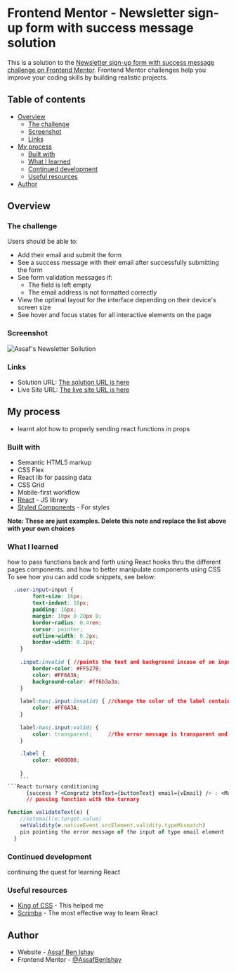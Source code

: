 # Frontend Mentor - Newsletter sign-up form with success message solution

This is a solution to the [Newsletter sign-up form with success message challenge on Frontend Mentor](https://www.frontendmentor.io/challenges/newsletter-signup-form-with-success-message-3FC1AZbNrv). Frontend Mentor challenges help you improve your coding skills by building realistic projects. 

## Table of contents

- [Overview](#overview)
  - [The challenge](#the-challenge)
  - [Screenshot](#screenshot)
  - [Links](#links)
- [My process](#my-process)
  - [Built with](#built-with)
  - [What I learned](#what-i-learned)
  - [Continued development](#continued-development)
  - [Useful resources](#useful-resources)
- [Author](#author)


## Overview

### The challenge

Users should be able to:

- Add their email and submit the form
- See a success message with their email after successfully submitting the form
- See form validation messages if:
  - The field is left empty
  - The email address is not formatted correctly
- View the optimal layout for the interface depending on their device's screen size
- See hover and focus states for all interactive elements on the page

### Screenshot

![Assaf's Newsletter Sollution](.././newsletter-signup/public/screenshot.JPG)

### Links

- Solution URL: [The solution URL is here](https://github.com/AssafBenIshay/newsletter-signup/tree/master)
- Live Site URL: [The live site URL is here](https://nl-signup.netlify.app/)

## My process
- learnt alot how to properly sending react functions in props
### Built with

- Semantic HTML5 markup
- CSS Flex
- React lib for passing data
- CSS Grid
- Mobile-first workflow
- [React](https://reactjs.org/) - JS library
- [Styled Components](https://styled-components.com/) - For styles

**Note: These are just examples. Delete this note and replace the list above with your own choices**

### What I learned

how to pass functions back and forth using React hooks thru the different pages components.
and how to better manipulate components using CSS
To see how you can add code snippets, see below:

```CSS
  .user-input>input {
        font-size: 16px;
        text-indent: 10px;
        padding: 16px;
        margin: 10px 0 20px 0;
        border-radius: 0.4rem;
        cursor: pointer;
        outline-width: 0.2px;
        border-width: 0.2px;
    }
    
    .input:invalid { //paints the text and background incase of an input mismatch of an 'email' type 
        border-color: #FF527B;
        color: #FF6A3A;
        background-color: #ff6b3a3a;
    }
    
    label:has(.input:invalid) { //change the color of the label containing this input (input element is inside the label element)
        color: #FF6A3A;
    }
    
    label:has(.input:valid) {
        color: transparent;     //the error message is transparent and appears only in case of error
    }
    
    .label {
        color: #000000;
    
    }
    ```
```React turnary conditioning
      {success ? <Congratz btnText={buttonText} email={vEmail} /> : <Main fun={regSuccess} ction={f2} btnText={buttonText}  />}
      // passing function with the turnary 
```
```js
function validateText(e) {
    //setemail(e.target.value)
    setValidity(e.nativeEvent.srcElement.validity.typeMismatch)
    pin pointing the error message of the input of type email element
  }  

```


### Continued development

continuing the quest for learning React

### Useful resources

- [King of CSS](https://www.youtube.com/@KevinPowell/search) - This helped me 
- [Scrimba](https://www.scrimba.com) - The most effective way to learn React


## Author

- Website - [Assaf Ben Ishay](https://github.com/AssafBenIshay)
- Frontend Mentor - [@AssafBenIshay](https://www.frontendmentor.io/profile/AssafBenIshay)


